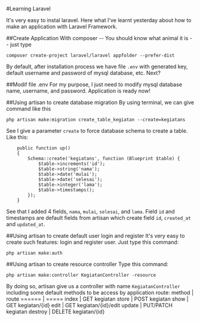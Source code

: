 #Learning Laravel

It's very easy to instal laravel. Here what I've learnt yesterday about how to make an application with Laravel Framework.

##Create Application
With composer -- You should know what animal it is -- just type
```
composer create-project laravel/laravel appfolder --prefer-dist
```

By default, after installation process we have file `.env` with generated key, default username and password of mysql database, etc. Next?

##Modif file .env
For my purpose, I just need to modify mysql database name, username, and password. Application is ready now!

##Using artisan to create database migration
By using terminal, we can give command like this
```
php artisan make:migration create_table_kegiatan --create=kegiatans
```
See I give a parameter `create` to force database schema to create a table. Like this:
```
    public function up()
    {
        Schema::create('kegiatans', function (Blueprint $table) {
            $table->increments('id');
            $table->string('nama');
            $table->date('mulai');
            $table->date('selesai');
            $table->integer('lama');
            $table->timestamps();
        });
    }
```
See that I added 4 fields, `nama`, `mulai`, `selesai`, and `lama`. Field `id` and timestamps are default fields from artisan which create field `id`, `created_at` and `updated_at`.

##Using artisan to create default user login and register
It's very easy to create such features: login and register user. Just type this command:
```
php artisan make:auth
```

##Using artisan to create resource controller
Type this command:
```
php artisan make:controller KegiatanController -resource
```
By doing so, artisan give us a controller with name `KegiatanController` including some default methods to be access by application route:
method  | route
======  | =====
index   | GET kegiatan
store   | POST kegiatan
show    | GET kegiatan/{id}
edit    | GET kegiatan/{id}/edit
update  | PUT/PATCH kegiatan
destroy | DELETE kegiatan/{id}






